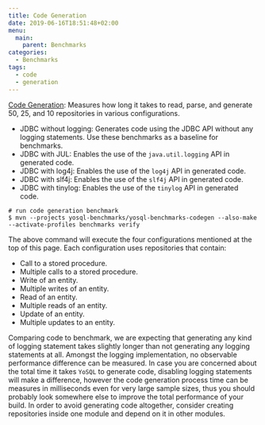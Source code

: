 ```yaml
---
title: Code Generation
date: 2019-06-16T18:51:48+02:00
menu:
  main:
    parent: Benchmarks
categories:
  - Benchmarks 
tags:
  - code
  - generation
---
```


[Code Generation](https://jmh.morethan.io/?sources=https://yosql.projects.metio.wtf/benchmarks/results/yosql-benchmarks-codegen-baseline.json,https://yosql.projects.metio.wtf/benchmarks/results/yosql-benchmarks-codegen-CURRENT.json): Measures how long it takes to read, parse, and generate 50, 25, and 10 repositories in various configurations.
  - JDBC without logging: Generates code using the JDBC API without any logging statements. Use these benchmarks as a baseline for benchmarks.
  - JDBC with JUL: Enables the use of the `java.util.logging` API in generated code.
  - JDBC with log4j: Enables the use of the `log4j` API in generated code.
  - JDBC with slf4j: Enables the use of the `slf4j` API in generated code.
  - JDBC with tinylog: Enables the use of the `tinylog` API in generated code.

```console
# run code generation benchmark
$ mvn --projects yosql-benchmarks/yosql-benchmarks-codegen --also-make --activate-profiles benchmarks verify
```

The above command will execute the four configurations mentioned at the top of this page. Each configuration uses repositories that contain:

- Call to a stored procedure.
- Multiple calls to a stored procedure.
- Write of an entity.
- Multiple writes of an entity.
- Read of an entity.
- Multiple reads of an entity.
- Update of an entity.
- Multiple updates to an entity.

Comparing code to benchmark, we are expecting that generating any kind of logging statement takes slightly longer than not generating any logging statements at all. Amongst the logging implementation, no observable performance difference can be measured. In case you are concerned about the total time it takes `YoSQL` to generate code, disabling logging statements will make a difference, however the code generation process time can be measures in milliseconds even for very large sample sizes, thus you should probably look somewhere else to improve the total performance of your build. In order to avoid generating code altogether, consider creating repositories inside one module and depend on it in other modules.
